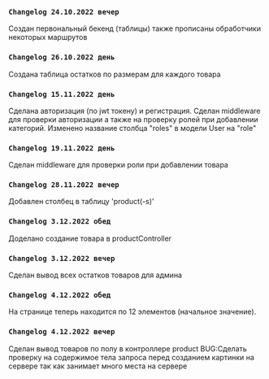 ### `Changelog 24.10.2022 вечер`
Создан первональный бекенд (таблицы) также прописаны обработчики некоторых маршрутов
### `Changelog 26.10.2022 день`
Создана таблица остатков по размерам для каждого товара
### `Changelog 15.11.2022 день`
Сделана авторизация (по jwt токену) и регистрация.
Сделан middleware для проверки авторизации а также на проверку ролей при добавлении категорий.
Изменено название столбца "roles" в модели User на "role"
### `Changelog 19.11.2022 день`
Сделан middleware для проверки роли при добавлении товара
### `Changelog 28.11.2022 вечер`
Добавлен столбец в таблицу 'product(-s)'
### `Changelog 3.12.2022 обед`
Доделано создание товара в productController
### `Changelog 3.12.2022 вечер`
Сделан вывод всех остатков товаров для админа
### `Changelog 4.12.2022 обед`
На странице теперь находится по 12 элементов (начальное значение).
### `Changelog 4.12.2022 вечер`
Сделан вывод товаров по полу в контроллере product
BUG:Сделать проверку на содержимое тела запроса перед созданием картинки на сервере так как занимает много места на сервере